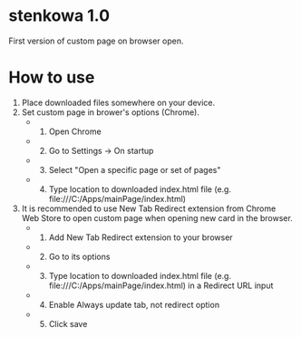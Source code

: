 # stenkowa 1.0
First version of custom page on browser open.
# How to use
1. Place downloaded files somewhere on your device.
2. Set custom page in brower's options (Chrome).
   - 1. Open Chrome
   - 2. Go to Settings -> On startup
   - 3. Select "Open a specific page or set of pages"
   - 4. Type location to downloaded index.html file (e.g. file:///C:/Apps/mainPage/index.html)
4. It is recommended to use New Tab Redirect extension from Chrome Web Store to open custom page when opening new card in the browser.
   - 1. Add New Tab Redirect extension to your browser
   - 2. Go to its options
   - 3. Type location to downloaded index.html file (e.g. file:///C:/Apps/mainPage/index.html) in a Redirect URL input
   - 4. Enable Always update tab, not redirect option
   - 5. Click save

 
